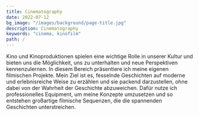 ```yaml
---
title: Cinematography
date: 2022-07-12
bg_image: "/images/background/page-title.jpg"
description: Cinematography
keywords: "cinema, kinofilm"
path: /
---
```


Kino und Kinoproduktionen spielen eine wichtige Rolle in unserer Kultur und bieten uns die Möglichkeit, uns zu unterhalten und neue Perspektiven kennenzulernen. In diesem Bereich präsentiere ich meine eigenen filmischen Projekte. Mein Ziel ist es, fesselnde Geschichten auf moderne und erlebnisreiche Weise zu erzählen und sie packend darzustellen, ohne dabei von der Wahrheit der Geschichte abzuweichen. Dafür nutze ich professionelles Equipment, um meine Konzepte umzusetzen und so entstehen großartige filmische Sequenzen, die die spannenden Geschichten unterstreichen.
